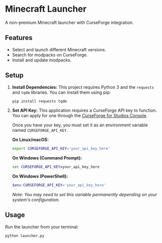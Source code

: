 # Minecraft Launcher

A non-premium Minecraft launcher with CurseForge integration.

## Features

*   Select and launch different Minecraft versions.
*   Search for modpacks on CurseForge.
*   Install and update modpacks.

## Setup

1.  **Install Dependencies:**
    This project requires Python 3 and the `requests` and `tqdm` libraries. You can install them using pip:
    ```bash
    pip install requests tqdm
    ```

2.  **Set API Key:**
    This application requires a CurseForge API key to function. You can apply for one through the [CurseForge for Studios Console](https://console.curseforge.com/).

    Once you have your key, you must set it as an environment variable named `CURSEFORGE_API_KEY`.

    **On Linux/macOS:**
    ```bash
    export CURSEFORGE_API_KEY='your_api_key_here'
    ```

    **On Windows (Command Prompt):**
    ```cmd
    set CURSEFORGE_API_KEY=your_api_key_here
    ```
    **On Windows (PowerShell):**
    ```powershell
    $env:CURSEFORGE_API_KEY='your_api_key_here'
    ```
    *Note: You may need to set this variable permanently depending on your system's configuration.*

## Usage

Run the launcher from your terminal:
```bash
python launcher.py
```